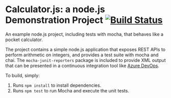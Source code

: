 Calculator.js: a node.js Demonstration Project [![Build Status](https://dev.azure.com/aps-class/Integrating%20External%20Source%20Control%20with%20Azure%20Pipelines/_apis/build/status/aps-class.calculator?branchName=master)](https://dev.azure.com/aps-class/Integrating%20External%20Source%20Control%20with%20Azure%20Pipelines/_build/latest?definitionId=4&branchName=master)
==============================================
An example node.js project, including tests with mocha, that behaves like
a pocket calculator.

The project contains a simple node.js application that exposes REST APIs
to perform arithmetic on integers, and provides a test suite with mocha
and chai.  The `mocha-junit-reporters` package is included to provide XML
output that can be presented in a continuous integration tool like
[Azure DevOps](https://azure.com/devops).

To build, simply:

1. Runs `npm install` to install dependencies.
2. Runs `npm test` to run Mocha and execute the unit tests.

